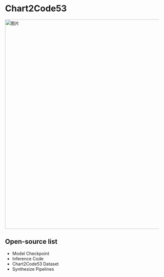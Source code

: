 # Chart2Code53
<img width="1196" height="686" alt="图片" src="https://github.com/user-attachments/assets/622140f8-7875-4090-8dfe-f0b397a34233" />

## Open-source list
- Model Checkpoint
- Inference Code
- Chart2Code53 Dataset
- Synthesize Pipelines
